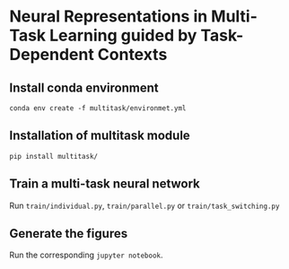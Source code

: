 # Neural Representations in Multi-Task Learning guided by Task-Dependent Contexts


## Install conda environment
```
conda env create -f multitask/environmet.yml
```

## Installation of multitask module
```
pip install multitask/
```

## Train a multi-task neural network
Run `train/individual.py`, `train/parallel.py` or `train/task_switching.py`

## Generate the figures
Run the corresponding `jupyter notebook`.